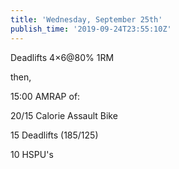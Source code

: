```yaml
---
title: 'Wednesday, September 25th'
publish_time: '2019-09-24T23:55:10Z'
---
```


Deadlifts 4×6\@80% 1RM

then,

15:00 AMRAP of:

20/15 Calorie Assault Bike

15 Deadlifts (185/125)

10 HSPU's

 
